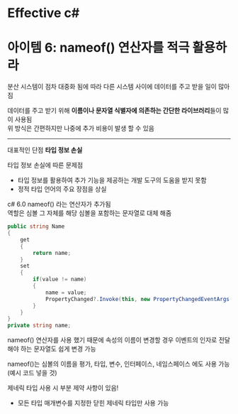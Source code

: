 # Effective c# 

# 아이템 6: nameof() 연산자를 적극 활용하라

분산 시스템이 점차 대중화 됨에 따라 다른 시스템 사이에 데이터를 주고 받을 일이 많아짐  

데이터를 주고 받기 위해 **이름이나 문자열 식별자에 의존하는 간단한 라이브러리**들이 많이 사용됨  
위 방식은 간편하지만 나중에 추가 비용이 발생 할 수 있음  

-----------------
대표적인 단점 **타입 정보 손실**

타입 정보 손실에 따른 문제점

- 타입 정보를 활용하여 추가 기능을 제공하는  개발 도구의 도움을 받지 못함
- 정적 타입 언어의 주요 장점을 상실

c# 6.0 nameof() 라는 연산자가 추가됨  
역할은 심볼 그 자체를 해당 심볼을 포함하는 문자열로 대체 해줌

```c#
public string Name
{
    get
    {
        return name;
    }
    set
    {
        if(value != name)
        {
            name = value;
            PropertyChanged?.Invoke(this, new PropertyChangedEventArgs(nameof(Name))); //여기 주목
        }
    }
}
private string name;
```

nameof() 연산자를 사용 했기 때문에 속성의 이름이 변경할 경우 이벤트의 인자로 전달 해야 하는 문자열도 쉽게 변경 가능 

nameof()는 심볼의 이름을 평가, 타입, 변수, 인터페이스, 네임스페이스 에도 사용 가능
(예시 코드 넣을 것)

제네릭 타입 사용 시 부분 제약 사항이 있음!  
- 모든 타입 매개변수를 지정한 닫힌 제네릭 타입만 사용 가능











